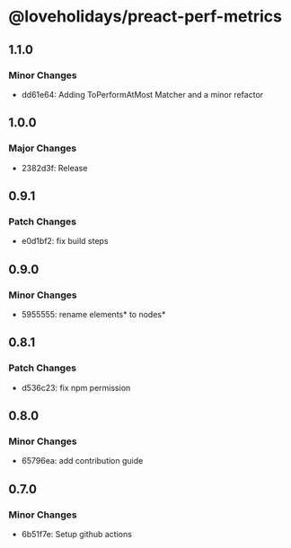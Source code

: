 # @loveholidays/preact-perf-metrics

## 1.1.0

### Minor Changes

- dd61e64: Adding ToPerformAtMost Matcher and a minor refactor

## 1.0.0

### Major Changes

- 2382d3f: Release

## 0.9.1

### Patch Changes

- e0d1bf2: fix build steps

## 0.9.0

### Minor Changes

- 5955555: rename elements* to nodes*

## 0.8.1

### Patch Changes

- d536c23: fix npm permission

## 0.8.0

### Minor Changes

- 65796ea: add contribution guide

## 0.7.0

### Minor Changes

- 6b51f7e: Setup github actions
